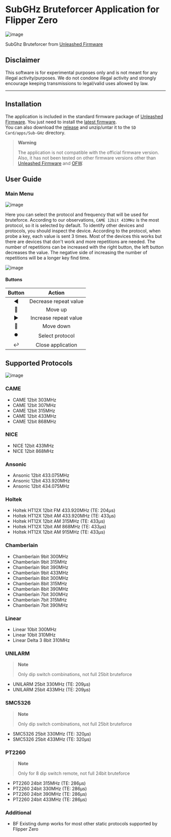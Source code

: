 # SubGHz Bruteforcer Application for Flipper Zero

![image](https://github.com/DarkFlippers/flipperzero-subbrute/assets/31771569/0a952559-94c0-40b7-8b9c-9ee4e37c6cd6)


SubGhz Bruteforcer from [Unleashed Firmware](https://github.com/DarkFlippers/unleashed-firmware)

## Disclaimer

This software is for experimental purposes only and is not meant for any illegal activity/purposes.
We do not condone illegal activity and strongly encourage keeping transmissions to legal/valid uses allowed by law.

---

## Installation

The application is included in the standard firmware package of [Unleashed Firmware](https://github.com/DarkFlippers/unleashed-firmware). 
You just need to install the [latest firmware](https://github.com/DarkFlippers/unleashed-firmware/releases/latest).
<br />
You can also download the [release](https://github.com/derskythe/flipperzero-subbrute/releases/latest) and unzip/untar it to the `SD Card/apps/Sub-GHz` directory.
<br />
> **Warning**
> 
> The application is not compatible with the official firmware version.
> Also, it has not been tested on other firmware versions other than [Unleashed Firmware](https://github.com/DarkFlippers/unleashed-firmware) and [OFW](https://github.com/flipperdevices/flipperzero-firmware).

## User Guide

### Main Menu

![image](https://github.com/DarkFlippers/flipperzero-subbrute/assets/31771569/9f428d6e-59fd-4517-895d-fb185f8d884f)

Here you can select the protocol and frequency that will be used for bruteforce. 
According to our observations, `CAME 12bit 433MHz` is the most protocol, so it is selected by default.
To identify other devices and protocols, you should inspect the device.
According to the protocol, when probe a key, each value is sent 3 times. 
Most of the devices this works but there are devices that don't work and more repetitions are needed. 
The number of repetitions can be increased with the right button, the left button decreases the value.
The negative side of increasing the number of repetitions will be a longer key find time.

![image](https://github.com/DarkFlippers/flipperzero-subbrute/assets/31771569/a17695d0-833d-44ce-a0d0-ead8366cb4fe)

#### Buttons

|           Button            |        Action         |
|:---------------------------:|:---------------------:|
|      :arrow_backward:       | Decrease repeat value |
|      :arrow_up_small:       |        Move up        |
|       :arrow_forward:       | Increase repeat value |
|     :arrow_down_small:      |       Move down       |
|       :record_button:       |    Select protocol    |
| :leftwards_arrow_with_hook: |   Close application   |

## Supported Protocols

![image](https://github.com/DarkFlippers/flipperzero-subbrute/assets/31771569/1f14b5eb-7e66-4b37-b816-34fab63db70c)


### CAME

- CAME 12bit 303MHz
- CAME 12bit 307MHz
- CAME 12bit 315MHz
- CAME 12bit 433MHz
- CAME 12bit 868MHz

### NICE

- NICE 12bit 433MHz
- NICE 12bit 868MHz

### Ansonic

- Ansonic 12bit 433.075MHz
- Ansonic 12bit 433.920MHz
- Ansonic 12bit 434.075MHz

### Holtek

- Holtek HT12X 12bit FM 433.920MHz (TE: 204μs)
- Holtek HT12X 12bit AM 433.920MHz (TE: 433μs)
- Holtek HT12X 12bit AM 315MHz (TE: 433μs)
- Holtek HT12X 12bit AM 868MHz (TE: 433μs)
- Holtek HT12X 12bit AM 915MHz (TE: 433μs)

### Chamberlain

- Chamberlain 9bit 300MHz
- Chamberlain 9bit 315MHz
- Chamberlain 9bit 390MHz
- Chamberlain 9bit 433MHz
- Chamberlain 8bit 300MHz
- Chamberlain 8bit 315MHz
- Chamberlain 8bit 390MHz
- Chamberlain 7bit 300MHz
- Chamberlain 7bit 315MHz
- Chamberlain 7bit 390MHz

### Linear

- Linear 10bit 300MHz
- Linear 10bit 310MHz
- Linear Delta 3 8bit 310MHz

### UNILARM

> **Note**
> 
> Only dip switch combinations, not full 25bit bruteforce

- UNILARM 25bit 330MHz (TE: 209μs)
- UNILARM 25bit 433MHz (TE: 209μs)

### SMC5326

> **Note**
> 
> Only dip switch combinations, not full 25bit bruteforce

- SMC5326 25bit 330MHz (TE: 320μs)
- SMC5326 25bit 433MHz (TE: 320μs)

### PT2260

> **Note**
> 
> Only for 8 dip switch remote, not full 24bit bruteforce

- PT2260 24bit 315MHz (TE: 286μs)
- PT2260 24bit 330MHz (TE: 286μs)
- PT2260 24bit 390MHz (TE: 286μs)
- PT2260 24bit 433MHz (TE: 286μs)

### Additional

- BF Existing dump works for most other static protocols supported by Flipper Zero
